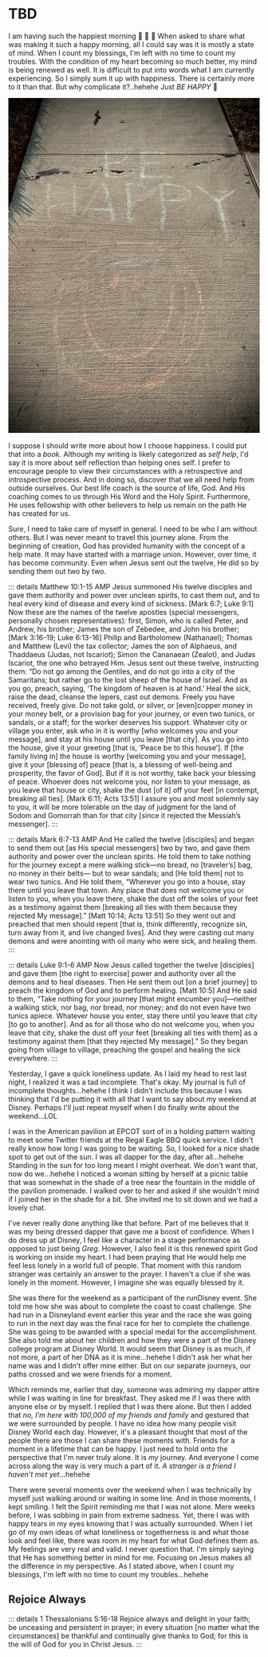 # TBD

I am having such the happiest morning :face_holding_back_tears: :face_holding_back_tears: :face_holding_back_tears: When asked to share what was making it such a happy morning, all I could say was it is mostly a state of mind. When I count my blessings, I'm left with no time to count my troubles. With the condition of my heart becoming so much better, my mind is being renewed as well. It is difficult to put into words what I am currently experiencing. So I simply sum it up with happiness. There is certainly more to it than that. But why complicate it?..hehehe Just *BE HAPPY* :slightly_smiling_face:

![Chalk drawing with a smiling face and the words says be happy ](./img/IMG_6067.jpeg)

I suppose I should write more about how I choose happiness. I could put that into a *book*. Although my writing is likely categorized as *self help*, I'd say it is more about self reflection than helping ones self. I prefer to encourage people to view their circumstances with a retrospective and introspective process. And in doing so, discover that we all need help from outside ourselves. Our best life coach is the source of life, God. And His coaching comes to us through His Word and the Holy Spirit. Furthermore, He uses fellowship with other believers to help us remain on the path He has created for us.

Sure, I need to take care of myself in general. I need to be who I am without others. But I was never meant to travel this journey alone. From the beginning of creation, God has provided humanity with the concept of a help mate. It may have started with a marriage union. However, over time, it has become community. Even when Jesus sent out the twelve, He did so by sending them out two by two.

::: details Matthew 10:1-15 AMP
Jesus summoned His twelve disciples and gave them authority and power over unclean spirits, to cast them out, and to heal every kind of disease and every kind of sickness. [Mark 6:7; Luke 9:1] Now these are the names of the twelve apostles (special messengers, personally chosen representatives): first, Simon, who is called Peter, and Andrew, his brother; James the son of Zebedee, and John his brother; [Mark 3:16-19; Luke 6:13-16] Philip and Bartholomew (Nathanael); Thomas and Matthew (Levi) the tax collector; James the son of Alphaeus, and Thaddaeus (Judas, not Iscariot); Simon the Cananaean (Zealot), and Judas Iscariot, the one who betrayed Him. Jesus sent out these twelve, instructing them: “Do not go among the Gentiles, and do not go into a city of the Samaritans; but rather go to the lost sheep of the house of Israel. And as you go, preach, saying, ‘The kingdom of heaven is at hand.’ Heal the sick, raise the dead, cleanse the lepers, cast out demons. Freely you have received, freely give. Do not take gold, or silver, or [even]copper money in your money belt, or a provision bag for your journey, or even two tunics, or sandals, or a staff; for the worker deserves his support. Whatever city or village you enter, ask who in it is worthy [who welcomes you and your message], and stay at his house until you leave [that city]. As you go into the house, give it your greeting [that is, ‘Peace be to this house’]. If [the family living in] the house is worthy [welcoming you and your message], give it your [blessing of] peace [that is, a blessing of well-being and prosperity, the favor of God]. But if it is not worthy, take back your blessing of peace. Whoever does not welcome you, nor listen to your message, as you leave that house or city, shake the dust [of it] off your feet [in contempt, breaking all ties]. [Mark 6:11; Acts 13:51] I assure you and most solemnly say to you, it will be more tolerable on the day of judgment for the land of Sodom and Gomorrah than for that city [since it rejected the Messiah’s messenger].
:::

::: details Mark 6:7-13 AMP
And He called the twelve [disciples] and began to send them out [as His special messengers] two by two, and gave them authority and power over the unclean spirits. He told them to take nothing for the journey except a mere walking stick—no bread, no [traveler’s] bag, no money in their belts— but to wear sandals; and [He told them] not to wear two tunics. And He told them, “Wherever you go into a house, stay there until you leave that town. Any place that does not welcome you or listen to you, when you leave there, shake the dust off the soles of your feet as a testimony against them [breaking all ties with them because they rejected My message].” [Matt 10:14; Acts 13:51] So they went out and preached that men should repent [that is, think differently, recognize sin, turn away from it, and live changed lives]. And they were casting out many demons and were anointing with oil many who were sick, and healing them.
:::

::: details Luke 9:1-6 AMP
Now Jesus called together the twelve [disciples] and gave them [the right to exercise] power and authority over all the demons and to heal diseases. Then He sent them out [on a brief journey] to preach the kingdom of God and to perform healing. [Matt 10:5] And He said to them, “Take nothing for your journey [that might encumber you]—neither a walking stick, nor bag, nor bread, nor money; and do not even have two tunics apiece. Whatever house you enter, stay there until you leave that city [to go to another]. And as for all those who do not welcome you, when you leave that city, shake the dust off your feet [breaking all ties with them] as a testimony against them [that they rejected My message].” So they began going from village to village, preaching the gospel and healing the sick everywhere.
:::

Yesterday, I gave a quick loneliness update. As I laid my head to rest last night, I realized it was a tad incomplete. That's okay. My journal is full of incomplete thoughts...hehehe I think I didn't include this because I was thinking that I'd be putting it with all that I want to say about my weekend at Disney. Perhaps I'll just repeat myself when I do finally write about the weekend...LOL

I was in the American pavilion at EPCOT sort of in a holding pattern waiting to meet some Twitter friends at the Regal Eagle BBQ quick service. I didn't really know how long I was going to be waiting. So, I looked for a nice shade spot to get out of the sun. I was all dapper for the day, after all...hehehe Standing in the sun for too long meant I might overheat. We don't want that, now do we...hehehe I noticed a woman sitting by herself at a picnic table that was somewhat in the shade of a tree near the fountain in the middle of the pavilion promenade. I walked over to her and asked if she wouldn't mind if I joined her in the shade for a bit. She invited me to sit down and we had a lovely chat.

I've never really done anything like that before. Part of me believes that it was my being dressed dapper that gave me a boost of confidence. When I do dress up at Disney, I feel like a character in a stage performance as opposed to just being *Greg*. However, I also feel it is this renewed spirit God is working on inside my heart. I had been praying that He would help me feel less lonely in a world full of people. That moment with this random stranger was certainly an answer to the prayer. I haven't a clue if she was lonely in the moment. However, I imagine she was equally blessed by it.

She was there for the weekend as a participant of the runDisney event. She told me how she was about to complete the coast to coast challenge. She had run in a Disneyland event earlier this year and the race she was going to run in the next day was the final race for her to complete the challenge. She was going to be awarded with a special medal for the accomplishment. She also told me about her children and how they were a part of the Disney college program at Disney World. It would seem that Disney is as much, if not more, a part of her DNA as it is mine...hehehe I didn't ask her what her name was and I didn't offer mine either. But on our separate journeys, our paths crossed and we were friends for a moment.

Which reminds me, earlier that day, someone was admiring my dapper attire while I was waiting in line for breakfast. They asked me if I was there with anyone else or by myself. I replied that I was there alone. But then I added that *no, I'm here with 100,000 of my friends and family* and gestured that we were surrounded by people. I have no idea how many people visit Disney World each day. However, it's a pleasant thought that most of the people there are those I can share these moments with. Friends for a moment in a lifetime that can be happy. I just need to hold onto the perspective that I'm never truly alone. It is *my* journey. And everyone I come across along the way is very much a part of it. *A stranger is a friend I haven't met yet*...hehehe

There were several moments over the weekend when I was technically by myself just walking around or waiting in some line. And in those moments, I kept smiling. I felt the Spirit reminding me that I was not alone. Mere weeks before, I was sobbing in pain from extreme sadness. Yet, there I was with happy tears in my eyes knowing that I was actually surrounded. When I let go of my own ideas of what loneliness or togetherness is and what those look and feel like, there was room in my heart for what God defines them as. My feelings are very real and valid. I never question that. I'm simply saying that He has something better in mind for me. Focusing on Jesus makes all the difference in my perspective. As I stated above, when I count my blessings, I'm left with no time to count my troubles...hehehe

## Rejoice Always

::: details 1 Thessalonians 5:16-18
Rejoice always and delight in your faith; be unceasing and persistent in prayer; in every situation [no matter what the circumstances] be thankful and continually give thanks to God; for this is the will of God for you in Christ Jesus.
:::